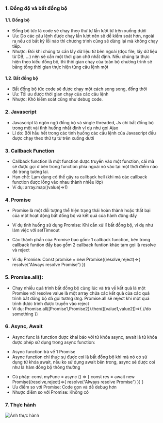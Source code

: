 ### 1. Đồng độ và bất đồng bộ

#### 1.1. Đồng bộ

- Đồng bộ tức là code sẽ chạy theo thứ tự lần lượt từ trên xuống dưới
- Ưu: Do các câu lệnh được chạy lần lượt nên sẽ dễ kiểm soát hơn, ngoài ra nếu có bất kỳ lỗi nào thì chương trình cũng sẽ dừng lại mà không chạy tiếp.
- Nhược: Đôi khi chúng ta cần lấy dữ liệu từ bên ngoài (đọc file, lấy dữ liệu từ DB, ...) nên sẽ cần một thời gian chờ nhất định. Nếu chúng ta thực hiện theo kiểu đồng bộ, thì thời gian chạy của toàn bộ chương trình sẽ bằng tổng thời gian thực hiện từng câu lệnh một

#### 1.2. Bất đồng bộ

- Bất đồng bộ tức code sẽ được chạy một cách song song, đồng thời
- Ưu: Tối ưu được thời gian chạy của các câu lệnh
- Nhược: Khó kiểm soát cũng như debug code.

### 2. Javascript

- Javascript là ngôn ngữ đồng bộ và single threaded, Js chỉ bất đồng bộ trong một vài tình huống nhất định ví dụ như gọi Ajax
- Lí do: Bởi hầu hết trong các tình huống các câu lệnh của Javascript đều được chạy theo thứ tự từ trên xuống dưới

### 3. Callback Function

- Callback function là một function được truyền vào một function, cái mà sẽ được gọi ở bên trong function phía ngoài nó vào tại một thời điểm nào đó trong tương lai.
- Hạn chế: Lạm dụng có thể gây ra callback hell (khi mà các callback function được lồng vào nhau thành nhiều lớp)
- Ví dụ: array.map((value)=>1)

### 4. Promise

- Promise là một đối tượng thể hiện trạng thái hoàn thành hoặc thất bại của một hoạt động bất đồng bộ và kết quả của hành động đấy
- Ví dụ tình huống sử dụng Promise: Khi cần xử lí bất đồng bộ, ví dụ như làm việc với setTimeout
- Các thành phần của Promise bao gồm: 1 callback function, bên trong callback funtion đấy bao gồm 2 callback funtion khác tạm gọi là resolve và reject

- Ví dụ Promise:
  Const promise = new Promise((resolve,reject)=>{
  resolve(“Always resolve Promise”)
  })

### 5. Promise.all():

- Chạy nhiều quá trình bất đồng bộ cùng lúc và trả về kết quả là một Promise với resolve value là một array chứa các kết quả của các quá trình bất đồng bộ đã gọi tương ứng. Promise.all sẽ reject khi một quá trình được trình được truyền vào reject
- Ví dụ: Promise.all([Promise1,Promise2]).then(([value1,value2])=>{ //do something })

### 6. Async, Await

- Async func là function được khai báo với từ khóa async, await là từ khóa được phép sử dụng trong async function:

* Async function trả về 1 Promise
* Async function chỉ thực sự được coi là bất đồng bộ khi mà nó có sử dụng từ khóa await, nếu ko sử dụng await bên trong, async sẽ được coi như là hàm đồng bộ thông thường

- Cú pháp:
  const myFunc = async () => {
  const res = await new Promise((resolve,reject)=>{
  resolve(“Always resolve Promise”)
  })
  }
- Ưu điểm so với Promise: Code gọn và dễ debug hơn
- Nhược điểm so với Promise: Không có

### 7. Thực hành

![Ảnh thực hành](/ThucHanh.png)
